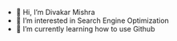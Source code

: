 - 👋 Hi, I’m Divakar Mishra
- 👀 I’m interested in Search Engine Optimization
- 🌱 I’m currently learning how to use Github


<!---
divakarmishra01/divakarmishra01 is a ✨ special ✨ repository because its `README.md` (this file) appears on your GitHub profile.
You can click the Preview link to take a look at your changes.
--->
